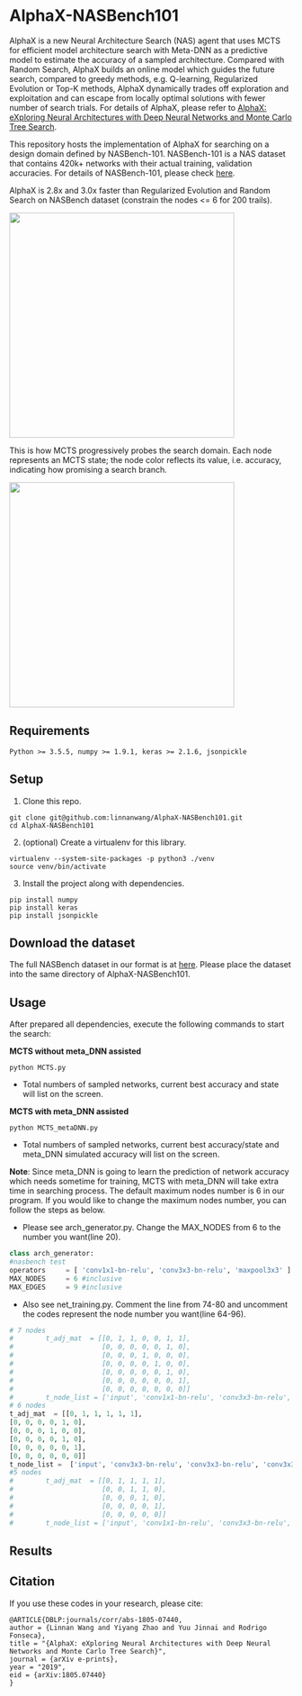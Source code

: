 # AlphaX-NASBench101
AlphaX is a new Neural Architecture Search (NAS) agent that uses MCTS for efficient model architecture search with Meta-DNN as a predictive model to estimate the accuracy of a sampled architecture. Compared with Random Search, AlphaX builds an online model which guides the future search, compared to greedy methods, e.g. Q-learning, Regularized Evolution or Top-K methods, AlphaX dynamically trades off exploration and exploitation and can escape from locally optimal solutions with fewer number of search trials. For details of AlphaX, please refer to [AlphaX: eXploring Neural Architectures with Deep Neural Networks and Monte Carlo Tree Search](https://arxiv.org/abs/1805.07440).

This repository hosts the implementation of AlphaX for searching on a design domain defined by NASBench-101. NASBench-101 is a NAS dataset that contains 420k+ networks with their actual training, validation accuracies. For details of NASBench-101, please check [here](https://github.com/google-research/nasbench).

AlphaX is 2.8x and 3.0x faster than Regularized Evolution and Random Search on NASBench dataset (constrain the nodes <= 6 for 200 trails).

<img src='https://github.com/linnanwang/AlphaX-CVPR2019/blob/master/fig/mcts_speed_nasbench.png?raw=true' width="400">

This is how MCTS progressively probes the search domain. Each node represents an MCTS state; the node color reflects its value, i.e. accuracy, indicating how promising a search branch.

<img src='https://github.com/linnanwang/AlphaX-CVPR2019/blob/master/fig/mcts_viz.png?raw=true' width="400">

## Requirements
```
Python >= 3.5.5, numpy >= 1.9.1, keras >= 2.1.6, jsonpickle
```

## Setup

1.  Clone this repo.

```
git clone git@github.com:linnanwang/AlphaX-NASBench101.git
cd AlphaX-NASBench101
```

2. (optional) Create a virtualenv for this library.

```
virtualenv --system-site-packages -p python3 ./venv
source venv/bin/activate
```

3. Install the project along with dependencies.

```
pip install numpy
pip install keras
pip install jsonpickle
```

## Download the dataset

The full NASBench dataset in our format is at [here](https://drive.google.com/file/d/100xB4Mj7Hc5I0ljVPo7ATmC2kfhytHuN/view?usp=sharing). Please place the dataset into the same directory of AlphaX-NASBench101.

## Usage

After prepared all dependencies, execute the following commands to start the search:

**MCTS without meta_DNN assisted** 
```
python MCTS.py
```
* Total numbers of sampled networks, current best accuracy and state will list on the screen. 

**MCTS with meta_DNN assisted** 
```
python MCTS_metaDNN.py
```
* Total numbers of sampled networks, current best accuracy/state and meta_DNN simulated accuracy will list on the screen.

**Note**:  Since meta_DNN is going to learn the prediction of network accuracy which needs sometime for training, MCTS with meta_DNN will take extra time in searching process. The default maximum nodes number is 6 in our program.  If you would like to change the maximum nodes number,  you can follow the steps as below. 
- Please see arch_generator.py. Change the MAX_NODES from 6 to the number you want(line 20). 
```python
class arch_generator:
#nasbench test
operators     = [ 'conv1x1-bn-relu', 'conv3x3-bn-relu', 'maxpool3x3' ]
MAX_NODES     = 6 #inclusive
MAX_EDGES     = 9 #inclusive
```
- Also see net_training.py.  Comment the line from 74-80 and uncomment the codes represent the node number you want(line 64-96).
```python
# 7 nodes
#        t_adj_mat  = [[0, 1, 1, 0, 0, 1, 1],
#                      [0, 0, 0, 0, 0, 1, 0],
#                      [0, 0, 0, 1, 0, 0, 0],
#                      [0, 0, 0, 0, 1, 0, 0],
#                      [0, 0, 0, 0, 0, 1, 0],
#                      [0, 0, 0, 0, 0, 0, 1],
#                      [0, 0, 0, 0, 0, 0, 0]]
#        t_node_list = ['input', 'conv1x1-bn-relu', 'conv3x3-bn-relu', 'maxpool3x3', 'conv3x3-bn-relu', 'conv3x3-bn-relu', 'output']
# 6 nodes
t_adj_mat  = [[0, 1, 1, 1, 1, 1],
[0, 0, 0, 0, 1, 0],
[0, 0, 0, 1, 0, 0],
[0, 0, 0, 0, 1, 0],
[0, 0, 0, 0, 0, 1],
[0, 0, 0, 0, 0, 0]]
t_node_list =  ['input', 'conv3x3-bn-relu', 'conv3x3-bn-relu', 'conv3x3-bn-relu', 'conv3x3-bn-relu', 'output']
#5 nodes
#        t_adj_mat  = [[0, 1, 1, 1, 1],
#                      [0, 0, 1, 1, 0],
#                      [0, 0, 0, 1, 0],
#                      [0, 0, 0, 0, 1],
#                      [0, 0, 0, 0, 0]]
#        t_node_list = ['input', 'conv1x1-bn-relu', 'conv3x3-bn-relu', 'conv3x3-bn-relu', 'output']
```
## Results



## Citation
If you use these codes in your research, please cite:

```
@ARTICLE{DBLP:journals/corr/abs-1805-07440,
author = {Linnan Wang and Yiyang Zhao and Yuu Jinnai and Rodrigo Fonseca},
title = "{AlphaX: eXploring Neural Architectures with Deep Neural Networks and Monte Carlo Tree Search}",
journal = {arXiv e-prints},
year = "2019",
eid = {arXiv:1805.07440}
}
```







